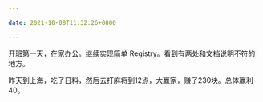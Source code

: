```yaml
---

date: 2021-10-08T11:32:26+0800

---
```


开班第一天，在家办公。继续实现简单 Registry。看到有两处和文档说明不符的地方。

昨天到上海，吃了日料，然后去打麻将到12点，大赢家，赚了230块。总体赢利40。

